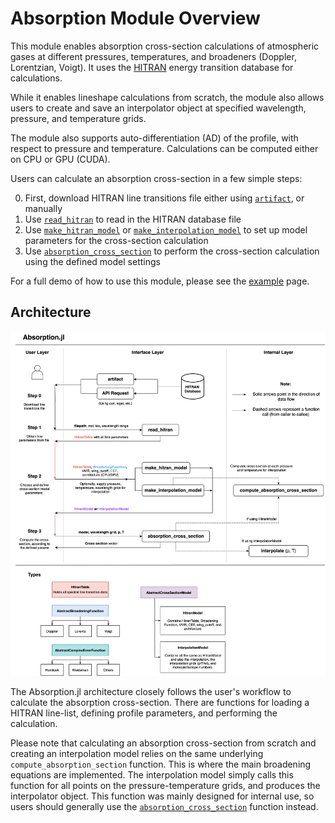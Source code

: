 # Absorption Module Overview

This module enables absorption cross-section calculations of atmospheric gases at different pressures, temperatures, and broadeners (Doppler, Lorentzian, Voigt). It uses the [HITRAN](https://hitran.org) energy transition database for calculations. 

While it enables lineshape calculations from scratch, the module also allows users to create and save an interpolator object at specified wavelength, pressure, and temperature grids. 

The module also supports auto-differentiation (AD) of the profile, with respect to pressure and temperature. Calculations can be computed either on CPU or GPU (CUDA). 

Users can calculate an absorption cross-section in a few simple steps: 

0. First, download HITRAN line transitions file either using [`artifact`](@ref), or manually
1. Use [`read_hitran`](@ref) to read in the HITRAN database file 
2. Use [`make_hitran_model`](@ref) or [`make_interpolation_model`](@ref) to set up model parameters for the cross-section calculation
3. Use [`absorption_cross_section`](@ref) to perform the cross-section calculation using the defined model settings

For a full demo of how to use this module, please see the [example](https://remotesensingtools.github.io/vSmartMOM.jl/dev/pages/Absorption/Example.html) page. 

## Architecture

![ArchitectureDiagram](vSmartMOMDiagram-Absorption.drawio.png)

The Absorption.jl architecture closely follows the user's workflow to calculate the absorption cross-section. There are functions for loading a HITRAN line-list, defining profile parameters, and performing the calculation. 

Please note that calculating an absorption cross-section from scratch and creating an interpolation model relies on the same underlying `compute_absorption_section` function. This is where the main broadening equations are implemented. The interpolation model simply calls this function for all points on the pressure-temperature grids, and produces the interpolator object. This function was mainly designed for internal use, so users should generally use the [`absorption_cross_section`](@ref) function instead. 